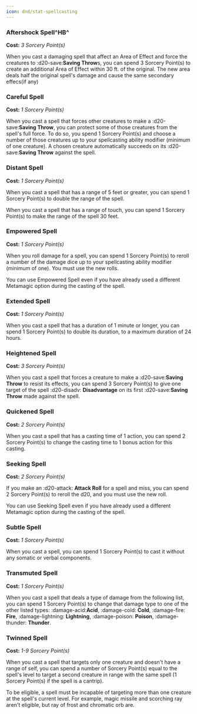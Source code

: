 ```yaml
---
icon: dnd/stat-spellcasting
---
```


### Aftershock Spell^HB^

**Cost:** *3 Sorcery Point(s)*

When you cast a damaging spell that affect an Area of Effect and force the creatures to :d20-save:**Saving Throw**s, you can spend 3 Sorcery Point(s) to create an additional Area of Effect within 30 ft. of the original. The new area deals half the original spell's damage and cause the same secondary effecs(if any)

### Careful Spell

**Cost:** *1 Sorcery Point(s)*

When you cast a spell that forces other creatures to make a :d20-save:**Saving Throw**, you can protect some of those creatures from the spell's full force. To do so, you spend 1 Sorcery Point(s) and choose a number of those creatures up to your spellcasting ability modifier (minimum of one creature). A chosen creature automatically succeeds on its :d20-save:**Saving Throw** against the spell.

### Distant Spell

**Cost:** *1 Sorcery Point(s)*

When you cast a spell that has a range of 5 feet or greater, you can spend 1 Sorcery Point(s) to double the range of the spell.

When you cast a spell that has a range of touch, you can spend 1 Sorcery Point(s) to make the range of the spell 30 feet.

### Empowered Spell

**Cost:** *1 Sorcery Point(s)*

When you roll damage for a spell, you can spend 1 Sorcery Point(s) to reroll a number of the damage dice up to your spellcasting ability modifier (minimum of one). You must use the new rolls.

You can use Empowered Spell even if you have already used a different Metamagic option during the casting of the spell.

### Extended Spell

**Cost:** *1 Sorcery Point(s)*

When you cast a spell that has a duration of 1 minute or longer, you can spend 1 Sorcery Point(s) to double its duration, to a maximum duration of 24 hours.

### Heightened Spell

**Cost:** *3 Sorcery Point(s)*

When you cast a spell that forces a creature to make a :d20-save:**Saving Throw** to resist its effects, you can spend 3 Sorcery Point(s) to give one target of the spell :d20-disadv: **Disadvantage** on its first :d20-save:**Saving Throw** made against the spell.

### Quickened Spell

**Cost:** *2 Sorcery Point(s)*

When you cast a spell that has a casting time of 1 action, you can spend 2 Sorcery Point(s) to change the casting time to 1 bonus action for this casting.

### Seeking Spell

**Cost:** *2 Sorcery Point(s)*

If you make an :d20-attack: **Attack Roll** for a spell and miss, you can spend 2 Sorcery Point(s) to reroll the d20, and you must use the new roll.

You can use Seeking Spell even if you have already used a different Metamagic option during the casting of the spell.

### Subtle Spell

**Cost:** *1 Sorcery Point(s)*

When you cast a spell, you can spend 1 Sorcery Point(s) to cast it without any somatic or verbal components.

### Transmuted Spell

**Cost:** *1 Sorcery Point(s)*

When you cast a spell that deals a type of damage from the following list, you can spend 1 Sorcery Point(s) to change that damage type to one of the other listed types: :damage-acid:**Acid**, :damage-cold: **Cold**, :damage-fire: **Fire**, :damage-lightning: **Lightning**, :damage-poison: **Poison**, :damage-thunder: **Thunder**.

### Twinned Spell

**Cost:** *1-9 Sorcery Point(s)*

When you cast a spell that targets only one creature and doesn't have a range of self, you can spend a number of Sorcery Point(s) equal to the spell's level to target a second creature in range with the same spell (1 Sorcery Point(s) if the spell is a cantrip).

To be eligible, a spell must be incapable of targeting more than one creature at the spell's current level. For example, magic missile and scorching ray aren't eligible, but ray of frost and chromatic orb are.
